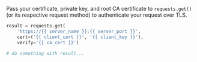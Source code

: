Pass your certificate, private key, and root CA certificate to `requests.get()` (or its respective request method) to authenticate your request over TLS.

```python
result = requests.get(
    'https://{{ server_name }}:{{ server_port }}',
    cert=('{{ client_cert }}', '{{ client_key }}'),
    verify='{{ ca_cert }}')

# do something with result...
```
